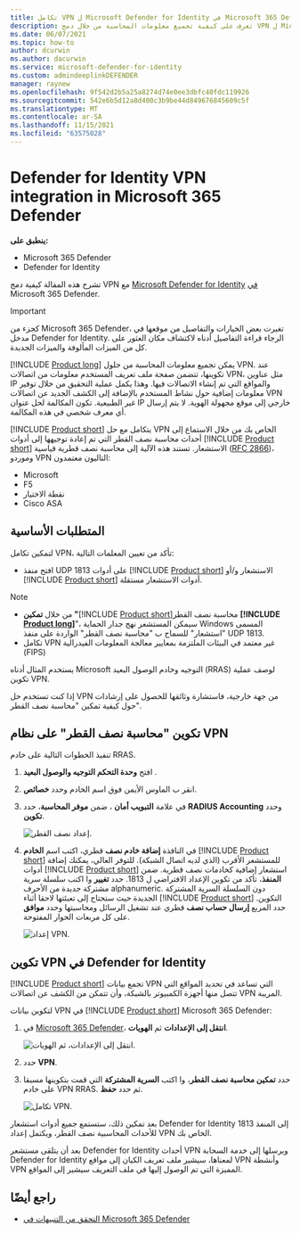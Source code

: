 ```yaml
---
title: تكامل VPN ل Microsoft Defender for Identity في Microsoft 365 Defender
description: تعرف على كيفية تجميع معلومات المحاسبة من خلال دمج VPN ل Microsoft Defender for Identity في Microsoft 365 Defender
ms.date: 06/07/2021
ms.topic: how-to
author: dcurwin
ms.author: dacurwin
ms.service: microsoft-defender-for-identity
ms.custom: admindeeplinkDEFENDER
manager: raynew
ms.openlocfilehash: 9f542d2b5a25a8274d74e0ee3dbfc40fdc119926
ms.sourcegitcommit: 542e6b5d12a8d400c3b9be44d849676845609c5f
ms.translationtype: MT
ms.contentlocale: ar-SA
ms.lasthandoff: 11/15/2021
ms.locfileid: "63575028"
---
```

# <a name="defender-for-identity-vpn-integration-in-microsoft-365-defender"></a>Defender for Identity VPN integration in Microsoft 365 Defender

**ينطبق على:**

- Microsoft 365 Defender
- Defender for Identity

تشرح هذه المقالة كيفية دمج VPN مع [Microsoft Defender for Identity](/defender-for-identity) [في](/microsoft-365/security/defender/overview-security-center) Microsoft 365 Defender.

>[!IMPORTANT]
>كجزء من Microsoft 365 Defender، تغيرت بعض <a href="https://go.microsoft.com/fwlink/p/?linkid=2077139" target="_blank"></a>الخيارات والتفاصيل من موقعها في مدخل Defender for Identity. الرجاء قراءة التفاصيل أدناه لاكتشاف مكان العثور على كل من الميزات المألوفة والميزات الجديدة.

[!INCLUDE [Product long](includes/product-long.md)] يمكن تجميع معلومات المحاسبة من حلول VPN. عند تكوينها، تتضمن صفحة ملف تعريف المستخدم معلومات من اتصالات VPN، مثل عناوين IP والمواقع التي تم إنشاء الاتصالات فيها. وهذا يكمل عملية التحقيق من خلال توفير معلومات إضافية حول نشاط المستخدم بالإضافة إلى الكشف الجديد عن اتصالات VPN غير الطبيعية. تكون المكالمة لحل عنوان IP خارجي إلى موقع مجهولة الهوية. لا يتم إرسال أي معرف شخصي في هذه المكالمة.

[!INCLUDE [Product short](includes/product-short.md)] يتكامل مع حل VPN الخاص بك من خلال الاستماع إلى أحداث محاسبة نصف القطر التي تم إعادة توجيهها إلى أدوات [!INCLUDE [Product short](includes/product-short.md)] الاستشعار. تستند هذه الآلية إلى محاسبة نصف قطرية قياسية ([RFC 2866](https://tools.ietf.org/html/rfc2866))، وموردو VPN التاليون معتمدون:

- Microsoft
- F5
- نقطة الاختيار
- Cisco ASA

## <a name="prerequisites"></a>المتطلبات الأساسية

لتمكين تكامل VPN، تأكد من تعيين المعلمات التالية:

- افتح منفذ UDP 1813 على أدوات [!INCLUDE [Product short](includes/product-short.md)] الاستشعار و/أو [!INCLUDE [Product short](includes/product-short.md)] أدوات الاستشعار مستقلة.

> [!NOTE]
>
> - من خلال **تمكين "**[!INCLUDE [Product short](includes/product-short.md)]محاسبة نصف القطر **[!INCLUDE [Product long](includes/product-long.md)]**"، سيمكن المستشعر نهج جدار الحماية Windows المسمى "استشعار" للسماح ب "محاسبة نصف القطر" الواردة على منفذ UDP 1813.
> - تكامل VPN غير معتمد في البيئات الملتزمة بمعايير معالجة المعلومات الفيدرالية (FIPS)

يستخدم المثال أدناه Microsoft التوجيه وخادم الوصول البعيد (RRAS) لوصف عملية تكوين VPN.

إذا كنت تستخدم حل VPN من جهة خارجية، فاستشارة وثائقها للحصول على إرشادات حول كيفية تمكين "محاسبة نصف القطر".

## <a name="configure-radius-accounting-on-the-vpn-system"></a>تكوين "محاسبة نصف القطر" على نظام VPN

تنفيذ الخطوات التالية على خادم RRAS.

1. افتح **وحدة التحكم التوجيه والوصول البعيد** .
1. انقر ب الماوس الأيمن فوق اسم الخادم وحدد **خصائص**.
1. في علامة **التبويب أمان** ، ضمن **موفر المحاسبة**، حدد **RADIUS Accounting** وحدد **تكوين**.

    ![إعداد نصف القطر.](../../media/defender-identity/radius-setup.png)

1. في النافذة **إضافة خادم نصف** قطري، اكتب اسم **الخادم** [!INCLUDE [Product short](includes/product-short.md)] للمستشعر الأقرب (الذي لديه اتصال الشبكة). للتوفر العالي، يمكنك إضافة أدوات [!INCLUDE [Product short](includes/product-short.md)] استشعار إضافية كخادمات نصف قطرية. ضمن **المنفذ**، تأكد من تكوين الإعداد الافتراضي ل 1813. حدد **تغيير** وا اكتب سلسلة سرية مشتركة جديدة من الأحرف alphanumeric. دون السلسلة السرية المشتركة الجديدة حيث ستحتاج إلى تعبئتها لاحقا أثناء [!INCLUDE [Product short](includes/product-short.md)] التكوين. حدد المربع **إرسال حساب نصف** قطري عند تشغيل الرسائل ومحاسبتها وحدد **موافق** على كل مربعات الحوار المفتوحة.

    ![إعداد VPN.](../../media/defender-identity/vpn-set-accounting.png)

## <a name="configure-vpn-in-defender-for-identity"></a>تكوين VPN في Defender for Identity

[!INCLUDE [Product short](includes/product-short.md)] تجمع بيانات VPN التي تساعد في تحديد المواقع التي تتصل منها أجهزة الكمبيوتر بالشبكة، وأن تتمكن من الكشف عن اتصالات VPN المريبة.

لتكوين بيانات VPN في [!INCLUDE [Product short](includes/product-short.md)] Microsoft 365 Defender:

1. في <a href="https://go.microsoft.com/fwlink/p/?linkid=2077139" target="_blank">Microsoft 365 Defender</a>، **انتقل إلى الإعدادات** ثم **الهويات**.

    ![انتقل إلى الإعدادات، ثم الهويات.](../../media/defender-identity/settings-identities.png)

1. حدد **VPN**.
1. حدد **تمكين محاسبة نصف القطر**، وا اكتب **السرية المشتركة** التي قمت بتكوينها مسبقا على خادم VPN RRAS. ثم حدد **حفظ**.

    ![تكامل VPN.](../../media/defender-identity/vpn-integration.png)

بعد تمكين ذلك، ستستمع جميع أدوات استشعار Defender for Identity إلى المنفذ 1813 للأحداث المحاسبية نصف القطر، ويكتمل إعداد VPN الخاص بك.

بعد أن يتلقى مستشعر Defender for Identity أحداث VPN ويرسلها إلى خدمة السحابة Defender for Identity لمعناها، سيشير ملف تعريف الكيان إلى مواقع VPN وأنشطة VPN المميزة التي تم الوصول إليها في ملف التعريف سيشير إلى المواقع.

## <a name="see-also"></a>راجع أيضًا

- [التحقق من التنبيهات في Microsoft 365 Defender](../defender/investigate-alerts.md)
